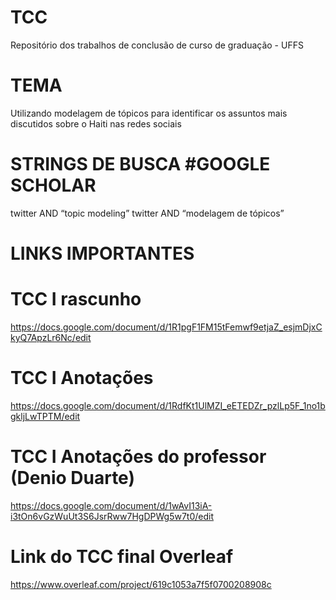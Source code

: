 # TCC
Repositório dos trabalhos de conclusão de curso de graduação - UFFS


# TEMA 
Utilizando modelagem de tópicos para identificar os assuntos mais discutidos sobre o Haiti nas redes sociais

# STRINGS DE BUSCA #GOOGLE SCHOLAR
twitter AND “topic modeling”
twitter AND “modelagem de tópicos”



# LINKS IMPORTANTES

# TCC I rascunho
https://docs.google.com/document/d/1R1pgF1FM15tFemwf9etjaZ_esjmDjxCkyQ7ApzLr6Nc/edit


# TCC I Anotações 
https://docs.google.com/document/d/1RdfKt1UlMZI_eETEDZr_pzlLp5F_1no1bgkljLwTPTM/edit

# TCC I Anotações do professor (Denio Duarte)
https://docs.google.com/document/d/1wAvI13iA-i3tOn6vGzWuUt3S6JsrRww7HgDPWg5w7t0/edit

# Link do TCC final Overleaf
https://www.overleaf.com/project/619c1053a7f5f0700208908c





